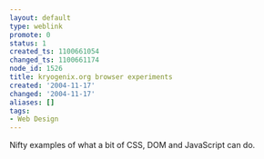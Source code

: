 ```yaml
---
layout: default
type: weblink
promote: 0
status: 1
created_ts: 1100661054
changed_ts: 1100661174
node_id: 1526
title: kryogenix.org browser experiments
created: '2004-11-17'
changed: '2004-11-17'
aliases: []
tags:
- Web Design
---
```

Nifty examples of what a bit of CSS, DOM and JavaScript can do.
